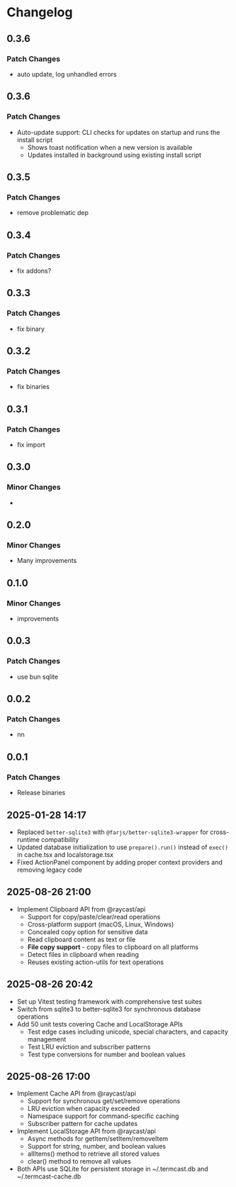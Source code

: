 # Changelog

## 0.3.6

### Patch Changes

- auto update, log unhandled errors

## 0.3.6

### Patch Changes

- Auto-update support: CLI checks for updates on startup and runs the install script
  - Shows toast notification when a new version is available
  - Updates installed in background using existing install script

## 0.3.5

### Patch Changes

- remove problematic dep

## 0.3.4

### Patch Changes

- fix addons?

## 0.3.3

### Patch Changes

- fix binary

## 0.3.2

### Patch Changes

- fix binaries

## 0.3.1

### Patch Changes

- fix import

## 0.3.0

### Minor Changes

-

## 0.2.0

### Minor Changes

- Many improvements

## 0.1.0

### Minor Changes

- improvements

## 0.0.3

### Patch Changes

- use bun sqlite

## 0.0.2

### Patch Changes

- nn

## 0.0.1

### Patch Changes

- Release binaries

## 2025-01-28 14:17

- Replaced `better-sqlite3` with `@farjs/better-sqlite3-wrapper` for cross-runtime compatibility
- Updated database initialization to use `prepare().run()` instead of `exec()` in cache.tsx and localstorage.tsx
- Fixed ActionPanel component by adding proper context providers and removing legacy code

## 2025-08-26 21:00

- Implement Clipboard API from @raycast/api
  - Support for copy/paste/clear/read operations
  - Cross-platform support (macOS, Linux, Windows)
  - Concealed copy option for sensitive data
  - Read clipboard content as text or file
  - **File copy support** - copy files to clipboard on all platforms
  - Detect files in clipboard when reading
  - Reuses existing action-utils for text operations

## 2025-08-26 20:42

- Set up Vitest testing framework with comprehensive test suites
- Switch from sqlite3 to better-sqlite3 for synchronous database operations
- Add 50 unit tests covering Cache and LocalStorage APIs
  - Test edge cases including unicode, special characters, and capacity management
  - Test LRU eviction and subscriber patterns
  - Test type conversions for number and boolean values

## 2025-08-26 17:00

- Implement Cache API from @raycast/api
  - Support for synchronous get/set/remove operations
  - LRU eviction when capacity exceeded
  - Namespace support for command-specific caching
  - Subscriber pattern for cache updates
- Implement LocalStorage API from @raycast/api
  - Async methods for getItem/setItem/removeItem
  - Support for string, number, and boolean values
  - allItems() method to retrieve all stored values
  - clear() method to remove all values
- Both APIs use SQLite for persistent storage in ~/.termcast.db and ~/.termcast-cache.db
